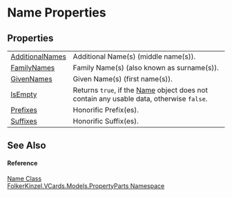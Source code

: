 # Name Properties




## Properties
<table>
<tr>
<td><a href="a3b99ad7-ae78-4521-4691-1536e5408812.md">AdditionalNames</a></td>
<td>Additional Name(s) (middle name(s)).</td></tr>
<tr>
<td><a href="ba03d4b5-6f90-4a94-255e-1c02b5e791c9.md">FamilyNames</a></td>
<td>Family Name(s) (also known as surname(s)).</td></tr>
<tr>
<td><a href="40259e00-5bdc-94aa-2363-c8317e3459c8.md">GivenNames</a></td>
<td>Given Name(s) (first name(s)).</td></tr>
<tr>
<td><a href="9431151b-e3ab-0604-ce53-6fee86d83172.md">IsEmpty</a></td>
<td>Returns <code>true</code>, if the <a href="b5f76d71-722a-5b83-d333-167551f7f57c.md">Name</a> object does not contain any usable data, otherwise <code>false</code>.</td></tr>
<tr>
<td><a href="286fc889-339a-ed0a-b0a8-23a4b5d7b0cc.md">Prefixes</a></td>
<td>Honorific Prefix(es).</td></tr>
<tr>
<td><a href="1373b38f-44b2-8337-bbb8-b554b96de92b.md">Suffixes</a></td>
<td>Honorific Suffix(es).</td></tr>
</table>

## See Also


#### Reference
<a href="b5f76d71-722a-5b83-d333-167551f7f57c.md">Name Class</a>  
<a href="dbd283d2-4531-056c-7d94-281acad42316.md">FolkerKinzel.VCards.Models.PropertyParts Namespace</a>  
